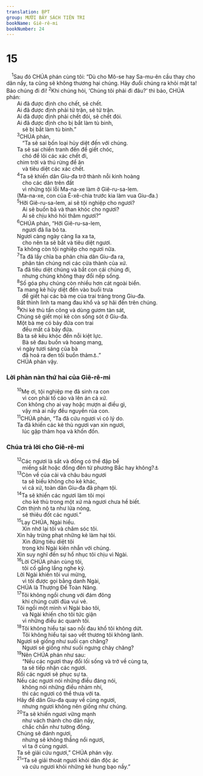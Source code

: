 ```yaml
---
translation: BPT
group: MƯỜI BẢY SÁCH TIÊN TRI
bookName: Giê-rê-mi 
bookNumber: 24
---
```


<div class="title"><h1>15</h1></div>
<span class="verse gie_15_1"> <sup>1</sup>Sau đó CHÚA phán cùng tôi: “Dù cho Mô-se hay Sa-mu-ên cầu thay cho dân nầy, ta cũng sẽ không thương hại chúng. Hãy đuổi chúng ra khỏi mặt ta! Bảo chúng đi đi!</span>
<span class="verse gie_15_2"><sup>2</sup>Khi chúng hỏi, ‘Chúng tôi phải đi đâu?’ thì bảo, CHÚA phán:<br/>  Ai đã được định cho chết, sẽ chết.<br/>  Ai đã được định phải tử trận, sẽ tử trận.<br/>  Ai đã được định phải chết đói, sẽ chết đói.<br/>  Ai đã được định cho bị bắt làm tù binh,<br/>   sẽ bị bắt làm tù binh.”<br/></span>
<span class="verse gie_15_3">  <sup>3</sup>CHÚA phán,<br/>   “Ta sẽ sai bốn loại hủy diệt đến với chúng.<br/>  Ta sẽ sai chiến tranh đến để giết chóc,<br/>   chó để lôi các xác chết đi,<br/>  chim trời và thú rừng để ăn<br/>   và tiêu diệt các xác chết.<br/></span>
<span class="verse gie_15_4">  <sup>4</sup>Ta sẽ khiến dân Giu-đa trở thành nỗi kinh hoàng<br/>   cho các dân trên đất<br/>   vì những tội lỗi Ma-na-xe làm ở Giê-ru-sa-lem.<br/>  (Ma-na-xe, con của Ê-xê-chia trước kia làm vua Giu-đa.)<br/></span>
<span class="verse gie_15_5">  <sup>5</sup>Hỡi Giê-ru-sa-lem, ai sẽ tội nghiệp cho ngươi?<br/>   Ai sẽ buồn bã và than khóc cho ngươi?<br/>   Ai sẽ chịu khó hỏi thăm ngươi?”<br/></span>
<span class="verse gie_15_6">  <sup>6</sup>CHÚA phán, “Hỡi Giê-ru-sa-lem,<br/>   ngươi đã lìa bỏ ta.<br/>  Ngươi càng ngày càng lìa xa ta,<br/>   cho nên ta sẽ bắt và tiêu diệt ngươi.<br/>  Ta không còn tội nghiệp cho ngươi nữa.<br/></span>
<span class="verse gie_15_7">  <sup>7</sup>Ta đã lấy chĩa ba phân chia dân Giu-đa ra,<br/>   phân tán chúng nơi các cửa thành của xứ.<br/>  Ta đã tiêu diệt chúng và bắt con cái chúng đi,<br/>   nhưng chúng không thay đổi nếp sống.<br/></span>
<span class="verse gie_15_8">  <sup>8</sup>Số góa phụ chúng còn nhiều hơn cát ngoài biển.<br/>  Ta mang kẻ hủy diệt đến vào buổi trưa<br/>   để giết hại các bà mẹ của trai tráng trong Giu-đa.<br/>  Bất thình lình ta mang đau khổ và sợ hãi đến trên chúng.<br/></span>
<span class="verse gie_15_9">  <sup>9</sup>Khi kẻ thù tấn công và dùng gươm tàn sát,<br/>  Chúng sẽ giết mọi kẻ còn sống sót ở Giu-đa.<br/>  Một bà mẹ có bảy đứa con trai<br/>   đều mất cả bảy đứa.<br/>  Bà ta sẽ kêu khóc đến nỗi kiệt lực.<br/>   Bà sẽ đau buồn và hoang mang,<br/>  vì ngày tươi sáng của bà<br/>   đã hoá ra đen tối buồn thảm<a data-toggle="tooltip" data-placement="bottom" title="Nguyên văn, “Đang trưa bỗng hóa ra đêm tối.”">⚓</a>.”<br/>  CHÚA phán vậy.<br/></span>
<div class="title"><h3>Lời phàn nàn thứ hai của Giê-rê-mi</h3></div>
<span class="verse gie_15_10">  <sup>10</sup>Mẹ ơi, tội nghiệp mẹ đã sinh ra con<br/>   vì con phải tố cáo và lên án cả xứ.<br/>  Con không cho ai vay hoặc mượn ai điều gì,<br/>   vậy mà ai nấy đều nguyền rủa con.<br/></span>
<span class="verse gie_15_11">  <sup>11</sup>CHÚA phán, “Ta đã cứu ngươi vì có lý do.<br/>  Ta đã khiến các kẻ thù ngươi van xin ngươi,<br/>   lúc gặp thảm họa và khốn đốn.<br/></span>
<div class="title"><h3>Chúa trả lời cho Giê-rê-mi</h3></div>
<span class="verse gie_15_12">  <sup>12</sup>Các ngươi là sắt và đồng có thể đập bể<br/>   miếng sắt hoặc đồng đến từ phương Bắc hay không?<a data-toggle="tooltip" data-placement="bottom" title="Câu nầy trong nguyên văn Hê-bơ-rơ không rõ nghĩa.">⚓</a><br/></span>
<span class="verse gie_15_13">  <sup>13</sup>Còn về của cải và châu báu ngươi<br/>   ta sẽ biếu không cho kẻ khác,<br/>   vì cả xứ, toàn dân Giu-đa đã phạm tội.<br/></span>
<span class="verse gie_15_14">  <sup>14</sup>Ta sẽ khiến các ngươi làm tôi mọi<br/>   cho kẻ thù trong một xứ mà ngươi chưa hề biết.<br/>  Cơn thịnh nộ ta như lửa nóng,<br/>   sẽ thiêu đốt các ngươi.”<br/></span>
<span class="verse gie_15_15">  <sup>15</sup>Lạy CHÚA, Ngài hiểu.<br/>   Xin nhớ lại tôi và chăm sóc tôi.<br/>  Xin hãy trừng phạt những kẻ làm hại tôi.<br/>   Xin đừng tiêu diệt tôi<br/>   trong khi Ngài kiên nhẫn với chúng.<br/>  Xin suy nghĩ đến sự hổ nhục tôi chịu vì Ngài.<br/></span>
<span class="verse gie_15_16">  <sup>16</sup>Lời CHÚA phán cùng tôi,<br/>   tôi cố gắng lắng nghe kỹ.<br/>  Lời Ngài khiến tôi vui mừng,<br/>   vì tôi được gọi bằng danh Ngài,<br/>  CHÚA là Thượng Đế Toàn Năng.<br/></span>
<span class="verse gie_15_17">  <sup>17</sup>Tôi không ngồi chung với đám đông<br/>   khi chúng cười đùa vui vẻ.<br/>  Tôi ngồi một mình vì Ngài bảo tôi,<br/>   và Ngài khiến cho tôi tức giận<br/>   vì những điều ác quanh tôi.<br/></span>
<span class="verse gie_15_18">  <sup>18</sup>Tôi không hiểu tại sao nỗi đau khổ tôi không dứt.<br/>   Tôi không hiểu tại sao vết thương tôi không lành.<br/>  Ngươi sẽ giống như suối cạn chăng?<br/>   Ngươi sẽ giống như suối ngưng chảy chăng?<br/></span>
<span class="verse gie_15_19">  <sup>19</sup>Nên CHÚA phán như sau:<br/>   “Nếu các ngươi thay đổi lối sống và trở về cùng ta,<br/>   ta sẽ tiếp nhận các ngươi.<br/>  Rồi các ngươi sẽ phục sự ta.<br/>  Nếu các ngươi nói những điều đáng nói,<br/>   không nói những điều nhảm nhí,<br/>   thì các ngươi có thể thưa với ta.<br/>  Hãy để dân Giu-đa quay về cùng ngươi,<br/>   nhưng ngươi không nên giống như chúng.<br/></span>
<span class="verse gie_15_20">  <sup>20</sup>Ta sẽ khiến ngươi vững mạnh<br/>   như vách thành cho dân nầy,<br/>   chắc chắn như tường đồng.<br/>  Chúng sẽ đánh ngươi,<br/>   nhưng sẽ không thắng nổi ngươi,<br/>   vì ta ở cùng ngươi.<br/>  Ta sẽ giải cứu ngươi,” CHÚA phán vậy.<br/></span>
<span class="verse gie_15_21">  <sup>21</sup>“Ta sẽ giải thoát ngươi khỏi dân độc ác<br/>   và cứu ngươi khỏi những kẻ hung bạo nầy.”<br/></span>
